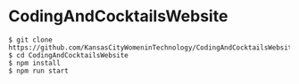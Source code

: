 # CodingAndCocktailsWebsite



```shell
$ git clone https://github.com/KansasCityWomeninTechnology/CodingAndCocktailsWebsite
$ cd CodingAndCocktailsWebsite
$ npm install
$ npm run start

```

